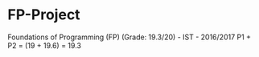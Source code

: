 # FP-Project
Foundations of Programming (FP) (Grade: 19.3/20) - IST - 2016/2017
P1 + P2 = (19 + 19.6) = 19.3
